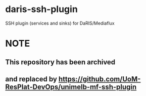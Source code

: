# daris-ssh-plugin
SSH plugin (services and sinks) for DaRIS/Mediaflux


# NOTE
## This repository has been archived 
## and replaced by https://github.com/UoM-ResPlat-DevOps/unimelb-mf-ssh-plugin
